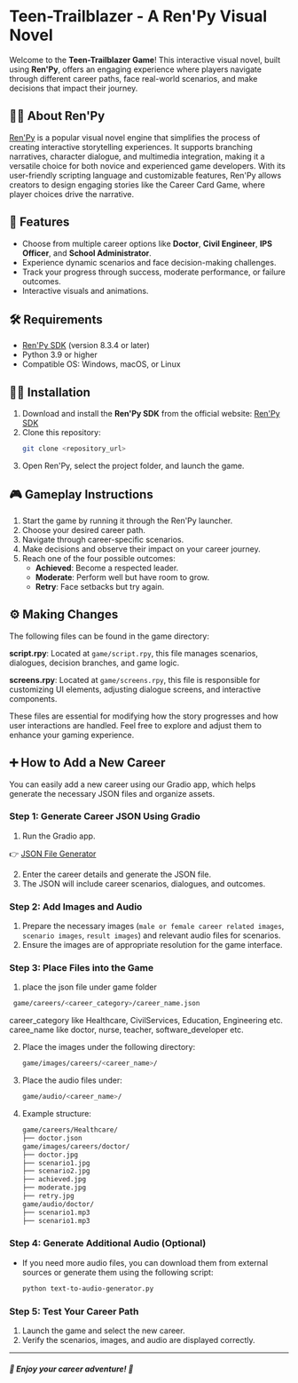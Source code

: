 # Teen-Trailblazer - A Ren'Py Visual Novel

Welcome to the **Teen-Trailblazer Game**! This interactive visual novel, built using **Ren'Py**, offers an engaging experience where players navigate through different career paths, face real-world scenarios, and make decisions that impact their journey.

## 🧑‍💻 About Ren'Py

[Ren'Py](https://www.renpy.org) is a popular visual novel engine that simplifies the process of creating interactive storytelling experiences. It supports branching narratives, character dialogue, and multimedia integration, making it a versatile choice for both novice and experienced game developers. With its user-friendly scripting language and customizable features, Ren'Py allows creators to design engaging stories like the Career Card Game, where player choices drive the narrative.

## 🚀 Features

- Choose from multiple career options like **Doctor**, **Civil Engineer**, **IPS Officer**, and **School Administrator**.
- Experience dynamic scenarios and face decision-making challenges.
- Track your progress through success, moderate performance, or failure outcomes.
- Interactive visuals and animations.

## 🛠️ Requirements

- [Ren'Py SDK](https://www.renpy.org/latest.html) (version 8.3.4 or later)
- Python 3.9 or higher
- Compatible OS: Windows, macOS, or Linux

## 🧑‍💻 Installation

1. Download and install the **Ren'Py SDK** from the official website: [Ren'Py SDK](https://www.renpy.org/)
2. Clone this repository:
   ```bash
   git clone <repository_url>
   ```
3. Open Ren'Py, select the project folder, and launch the game.

## 🎮 Gameplay Instructions

1. Start the game by running it through the Ren'Py launcher.
2. Choose your desired career path.
3. Navigate through career-specific scenarios.
4. Make decisions and observe their impact on your career journey.
5. Reach one of the four possible outcomes:
   - **Achieved**: Become a respected leader.
   - **Moderate**: Perform well but have room to grow.
   - **Retry**: Face setbacks but try again.

## ⚙️ Making Changes

The following files can be found in the game directory:

**script.rpy**: Located at `game/script.rpy`, this file manages scenarios, dialogues, decision branches, and game logic.

**screens.rpy**: Located at `game/screens.rpy`, this file is responsible for customizing UI elements, adjusting dialogue screens, and interactive components.

These files are essential for modifying how the story progresses and how user interactions are handled. Feel free to explore and adjust them to enhance your gaming experience.

## ➕ How to Add a New Career

You can easily add a new career using our Gradio app, which helps generate the necessary JSON files and organize assets.

### Step 1: Generate Career JSON Using Gradio

1. Run the Gradio app.
   
👉 [JSON File Generator](https://huggingface.co/spaces/cloudyuga/JSON-file-generator-for-career-cards)

2. Enter the career details and generate the JSON file.
3. The JSON will include career scenarios, dialogues, and outcomes.

### Step 2: Add Images and Audio

1. Prepare the necessary images (`male or female career related images`, `scenario images`, `result images`) and relevant audio files for scenarios.
2. Ensure the images are of appropriate resolution for the game interface.

### Step 3: Place Files into the Game
1. place the json file under game folder 
```bash
 game/careers/<career_category>/career_name.json
```
career_category like Healthcare, CivilServices, Education, Engineering etc.
caree_name like doctor, nurse, teacher, software_developer etc.

2. Place the images under the following directory:
    ```bash
    game/images/careers/<career_name>/
    ```
3. Place the audio files under:
    ```bash
    game/audio/<career_name>/
    ```
4. Example structure:
    ```bash
    game/careers/Healthcare/
    ├── doctor.json
    game/images/careers/doctor/
    ├── doctor.jpg
    ├── scenario1.jpg
    ├── scenario2.jpg
    ├── achieved.jpg
    ├── moderate.jpg
    ├── retry.jpg
    game/audio/doctor/
    ├── scenario1.mp3
    ├── scenario1.mp3
    ```

### Step 4: Generate Additional Audio (Optional)

- If you need more audio files, you can download them from external sources or generate them using the following script:
    ```bash
    python text-to-audio-generator.py
    ```

### Step 5: Test Your Career Path

1. Launch the game and select the new career.
2. Verify the scenarios, images, and audio are displayed correctly.
---

##### 🚀 Enjoy your career adventure! 🚀

